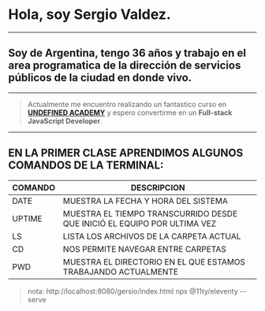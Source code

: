  # Hola, soy Sergio Valdez.
___
## Soy de Argentina, tengo 36 años y trabajo en el area programatica de la dirección de servicios públicos de la ciudad en donde vivo.
___
> Actualmente me encuentro realizando un fantastico curso en [**UNDEFINED ACADEMY**](https://undefined.academy) y espero convertirme en un **Full-stack JavaScript Developer**.
___
## EN LA PRIMER CLASE APRENDIMOS ALGUNOS COMANDOS DE LA TERMINAL:
|COMANDO  | DESCRIPCION                                                               |
|---------|---------------------------------------------------------------------------|
| DATE    | MUESTRA LA FECHA Y HORA DEL SISTEMA                                       |
| UPTIME  | MUESTRA EL TIEMPO TRANSCURRIDO DESDE QUE INICIÓ EL EQUIPO POR ULTIMA VEZ  |
| LS      | LISTA LOS ARCHIVOS DE LA CARPETA ACTUAL                                   |
| CD      | NOS PERMITE NAVEGAR ENTRE CARPETAS                                        |
| PWD     | MUESTRA EL DIRECTORIO EN EL QUE ESTAMOS TRABAJANDO ACTUALMENTE            |


>nota: http://localhost:8080/gersio/index.html npx @11ty/eleventy --serve
